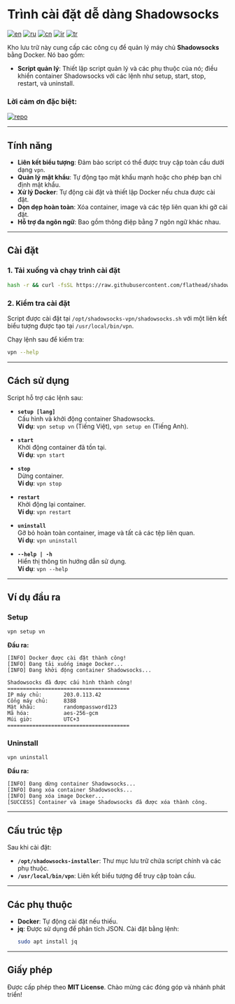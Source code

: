 # Trình cài đặt dễ dàng Shadowsocks
[![en](https://img.shields.io/badge/lang-en_English-red.svg)](https://github.com/flathead/shadowsocks-installer/blob/master/README.md)
[![ru](https://img.shields.io/badge/lang-ru_English-red.svg)](https://github.com/flathead/shadowsocks-installer/blob/master/readme-lang/README.ru.md)
[![cn](https://img.shields.io/badge/lang-cn_中国人-green.svg)](https://github.com/flathead/shadowsocks-installer/blob/master/readme-lang/README.cn.md)
[![ir](https://img.shields.io/badge/lang-ir_فارسی-green.svg)](https://github.com/flathead/shadowsocks-installer/blob/master/readme-lang/README.ir.md)
[![tr](https://img.shields.io/badge/lang-tr_Türkçe-green.svg)](https://github.com/flathead/shadowsocks-installer/blob/master/readme-lang/README.tr.md)

Kho lưu trữ này cung cấp các công cụ để quản lý máy chủ **Shadowsocks** bằng Docker. Nó bao gồm:
- **Script quản lý**: Thiết lập script quản lý và các phụ thuộc của nó; điều khiển container Shadowsocks với các lệnh như setup, start, stop, restart, và uninstall.

### Lời cảm ơn đặc biệt:
[![repo](https://img.shields.io/badge/repo-shadowsocks--libev-red.svg)](https://github.com/shadowsocks/shadowsocks-libev)

---

## Tính năng

- **Liên kết biểu tượng**: Đảm bảo script có thể được truy cập toàn cầu dưới dạng `vpn`.
- **Quản lý mật khẩu**: Tự động tạo mật khẩu mạnh hoặc cho phép bạn chỉ định mật khẩu.
- **Xử lý Docker**: Tự động cài đặt và thiết lập Docker nếu chưa được cài đặt.
- **Dọn dẹp hoàn toàn**: Xóa container, image và các tệp liên quan khi gỡ cài đặt.
- **Hỗ trợ đa ngôn ngữ**: Bao gồm thông điệp bằng 7 ngôn ngữ khác nhau.

---

## Cài đặt

### 1. Tải xuống và chạy trình cài đặt

```bash
hash -r && curl -fsSL https://raw.githubusercontent.com/flathead/shadowsocks-installer/refs/heads/master/installer.sh -o /tmp/installer.sh && bash /tmp/installer.sh vn
```

### 2. Kiểm tra cài đặt

Script được cài đặt tại `/opt/shadowsocks-vpn/shadowsocks.sh` với một liên kết biểu tượng được tạo tại `/usr/local/bin/vpn`.

Chạy lệnh sau để kiểm tra:
```bash
vpn --help
```

---

## Cách sử dụng

Script hỗ trợ các lệnh sau:

- **`setup [lang]`**  
  Cấu hình và khởi động container Shadowsocks.  
  **Ví dụ**: `vpn setup vn` (Tiếng Việt), `vpn setup en` (Tiếng Anh).

- **`start`**  
  Khởi động container đã tồn tại.  
  **Ví dụ**: `vpn start`

- **`stop`**  
  Dừng container.  
  **Ví dụ**: `vpn stop`

- **`restart`**  
  Khởi động lại container.  
  **Ví dụ**: `vpn restart`

- **`uninstall`**  
  Gỡ bỏ hoàn toàn container, image và tất cả các tệp liên quan.  
  **Ví dụ**: `vpn uninstall`

- **`--help | -h`**  
  Hiển thị thông tin hướng dẫn sử dụng.  
  **Ví dụ**: `vpn --help`

---

## Ví dụ đầu ra

### Setup
```bash
vpn setup vn
```

**Đầu ra:**
```
[INFO] Docker được cài đặt thành công!
[INFO] Đang tải xuống image Docker...
[INFO] Đang khởi động container Shadowsocks...

Shadowsocks đã được cấu hình thành công!
=======================================
IP máy chủ:       203.0.113.42
Cổng máy chủ:     8388
Mật khẩu:         randompassword123
Mã hóa:           aes-256-gcm
Múi giờ:          UTC+3
=======================================
```

### Uninstall
```bash
vpn uninstall
```

**Đầu ra:**
```
[INFO] Đang dừng container Shadowsocks...
[INFO] Đang xóa container Shadowsocks...
[INFO] Đang xóa image Docker...
[SUCCESS] Container và image Shadowsocks đã được xóa thành công.
```

---

## Cấu trúc tệp

Sau khi cài đặt:
- **`/opt/shadowsocks-installer`**: Thư mục lưu trữ chứa script chính và các phụ thuộc.
- **`/usr/local/bin/vpn`**: Liên kết biểu tượng để truy cập toàn cầu.

---

## Các phụ thuộc

- **Docker**: Tự động cài đặt nếu thiếu.
- **jq**: Được sử dụng để phân tích JSON. Cài đặt bằng lệnh:
  ```bash
  sudo apt install jq
  ```

---

## Giấy phép

Được cấp phép theo **MIT License**. Chào mừng các đóng góp và nhánh phát triển!